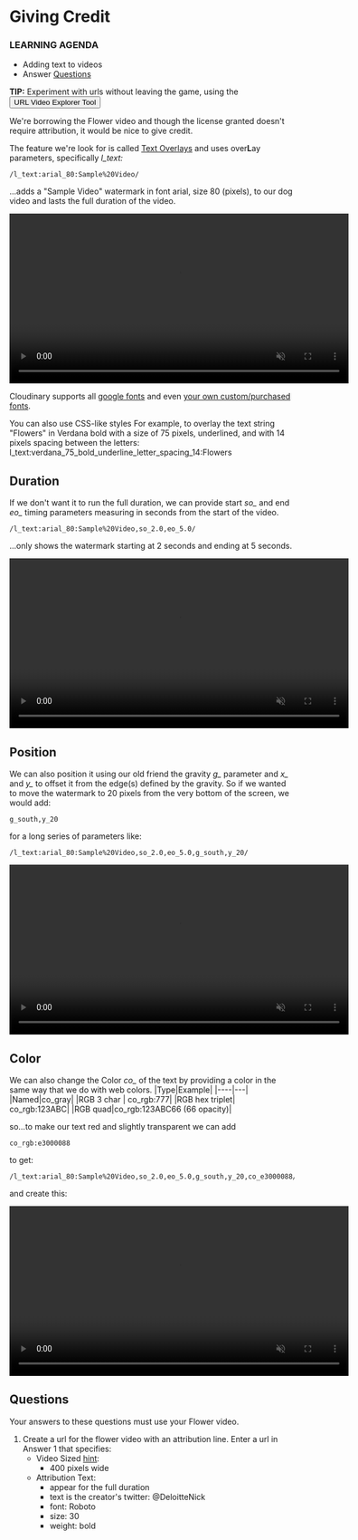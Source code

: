 # Giving Credit
<div class="aside">
    <h3>LEARNING AGENDA</h3>
    <ul>
      <li>Adding text to videos</li>
      <li>Answer <a href="#questions">Questions</a></li>
    </ul>
</div>

<b>TIP:</b> Experiment with urls without leaving the game, using the <button onclick='window.CloudinaryBrowser.showUrlExplorer();'>URL Video Explorer Tool</button>

We're borrowing the Flower video and though the license granted doesn't require attribution, it would be nice to give credit.

The feature we're look for is called [Text Overlays](https://cloudinary.com/documentation/video_manipulation_and_delivery#adding_text_overlays) and uses over**L**ay parameters, specifically *l_text:*

```
/l_text:arial_80:Sample%20Video/
```
...adds a "Sample Video" watermark in font arial, size 80 (pixels), to our dog video and lasts the full duration of the video.
<div>
   <video muted controls width="600">
      <source src="https://demo-res.cloudinary.com/video/upload/l_text:arial_80:Sample%20Video/dog.webm" type="video/mp4">
   </video>
</div>

Cloudinary supports all [google fonts](https://fonts.google.com/) and even [your own custom/purchased fonts](https://cloudinary.com/documentation/layers#custom_fonts). 

You can also use CSS-like styles For example, to overlay the text string "Flowers" in Verdana bold with a size of 75 pixels, underlined, and with 14 pixels spacing between the letters: l_text:verdana_75_bold_underline_letter_spacing_14:Flowers

## Duration

If we don't want it to run the full duration, we can provide start *so_* and end *eo_* timing parameters measuring in seconds from the start of the video.
```
/l_text:arial_80:Sample%20Video,so_2.0,eo_5.0/
```
...only shows the watermark starting at 2 seconds and ending at 5 seconds.
<div>
   <video muted controls width="600">
      <source src="https://demo-res.cloudinary.com/video/upload/l_text:arial_80:Sample%20Video,so_2.0,eo_5.0/dog.webm" type="video/mp4">
   </video>
</div>

## Position

We can also position it using our old friend the gravity *g_* parameter and *x_* and *y_* to offset it from the edge(s) defined by the gravity. So if we wanted to move the watermark to 20 pixels from the very bottom of the screen, we would add:
```
g_south,y_20
```
for a long series of parameters like:
~~~text
/l_text:arial_80:Sample%20Video,so_2.0,eo_5.0,g_south,y_20/
~~~
<div>
   <video muted controls width="600">
      <source src="https://demo-res.cloudinary.com/video/upload/l_text:arial_80:Sample%20Video,so_2.0,eo_5.0,g_south,y_20/dog.webm" type="video/mp4">
   </video>
</div>

## Color

We can also change the Color *co_* of the text by providing a color in the same way that we do with web colors.
|Type|Example|
|----|---|
|Named|co_gray|
|RGB 3 char | co_rgb:777|
|RGB hex triplet| co_rgb:123ABC|
|RGB quad|co_rgb:123ABC66 (66 opacity)|

so...to make our text red and slightly transparent we can add
```
co_rgb:e3000088
```
to get:
```
/l_text:arial_80:Sample%20Video,so_2.0,eo_5.0,g_south,y_20,co_e3000088/
```
and create this:
<div>
   <video muted controls width="600">
      <source src="https://demo-res.cloudinary.com/video/upload/l_text:arial_80:Sample%20Video,co_rgb:e3000088,so_2.0,eo_5.0,g_south,y_20/dog.webm" type="video/mp4">
   </video>
</div>


## <a name="questions">Questions</a>

Your answers to these questions must use your Flower video.

1. <a name="q1"></a>Create a url for the flower video with an attribution line. Enter a url in <a onclick="jQuery('input')[0].focus()">Answer 1</a> that specifies:
   - Video Sized [hint](https://cloudinary.com/documentation/video_manipulation_and_delivery#scale):
     - 400 pixels wide
   - Attribution Text:
     - appear for the full duration
     - text is the creator's twitter: @DeloitteNick
     - font: Roboto
     - size: 30
     - weight: bold